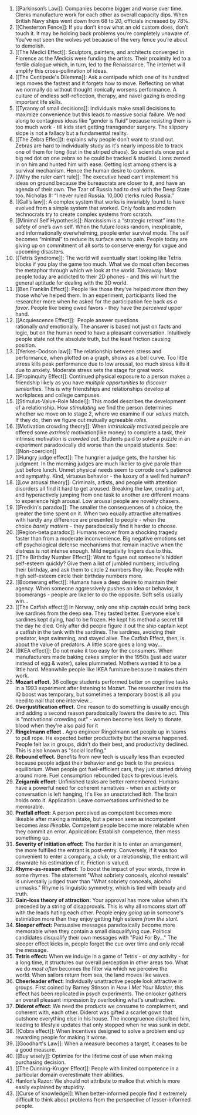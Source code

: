 1. [[Parkinson’s Law]]: Companies become bigger and worse over time. Clerks manufacture work for each other as overall capacity dips. When British Navy ships went down from 68 to 20, officials increased by 78%. 
2. [[Chesterton Fence]]: If you don’t know what an old custom does, don’t touch it. It may be holding back problems you’re completely unaware of. You’ve not seen the wolves yet because of the very fence you’re about to demolish. 
3. [[The Medici Effect]]: Sculptors, painters, and architects converged in Florence as the Medicis were funding the artists. Their proximity led to a fertile dialogue which, in turn, led to the Renaissance. The internet will amplify this cross-pollination of ideas. 
4. [[The Centipede's Dilemma]]: Ask a centipede which one of its hundred legs moves the fastest and it forgets how to move. Reflecting on what we normally do without thought ironically worsens performance. A culture of endless self-reflection, therapy, and navel gazing is eroding important life skills. 
5. [[Tyranny of small decisions]]: Individuals make small decisions to maximize convenience but this leads to massive social failure. We nod along to contagious ideas like “gender is fluid” because resisting them is too much work - till kids start getting transgender surgery. The slippery slope is not a fallacy but a fundamental reality. 
6. [[The Zebra Effec]]t: explains why people don’t want to stand out. Zebras are hard to individually study as it's nearly impossible to track one of them for long (lost in the striped chaos). So scientists once put a big red dot on one zebra so he could be tracked & studied. Lions zeroed in on him and hunted him with ease. Getting lost among others is a survival mechanism. Hence the human desire to conform. 
7. [[Why the ruler can’t rule]]: The executive head can’t implement his ideas on ground because the bureaucrats are closer to it, and have an agenda of their own. The Tzar of Russia had to deal with the Deep State too. Nicholas II: “I never ruled Russia. 10,000 clerks ruled Russia.” 
8. [[Gall’s law]]: A complex system that works is invariably found to have evolved from a simple system that worked. Only fools and modern technocrats try to create complex systems from scratch. 
9. [[Minimal Self Hypothesis]]: Narcissism is a “strategic retreat” into the safety of one’s own self. When the future looks random, inexplicable, and informationally overwhelming, people enter survival mode. The self becomes “minimal” to reduce its surface area to pain. People today are giving up on commitment of all sorts to conserve energy for vague and upcoming disasters. 
10. [[Tetris Syndrome]]: The world will eventually start looking like Tetris blocks if you play the game too much. What we do most often becomes the metaphor through which we look at the world. Takeaway: Most people today are addicted to their 2D phones - and this will hurt the general aptitude for dealing with the 3D world.
11. [[Ben Franklin Effect]]: People like those they've helped _more than_ they those who've helped them. In an experiment, participants liked the researcher more when he asked for the participation fee back _as a favor._ People like being owed favors - they have the _perceived_ upper hand.
12. [[Acquiescence Effect]]:  People answer questions rationally _and_ emotionally. The answer is based not just on facts and logic, but on the human need to have a pleasant conversation. Intuitively people state not the absolute truth, but the least friction causing position.
13. [[Yerkes–Dodson law]]: The relationship between stress and performance, when plotted on a graph, shows as a bell curve. Too little stress kills peak performance due to low arousal, too much stress kills it due to anxiety. Moderate stress sets the stage for great work.
14. [[Propinquity Effect]]: Continued physical exposure to a person makes a friendship likely as you have _multiple opportunities to discover similarities_. This is why friendships and relationships develop at workplaces and college campuses.
15. [[Stimulus-Value-Role Model]]: This model describes the development of a relationship. How _stimulating_ we find the person determines whether we move on to stage 2, where we examine if our _values_ match. If they do, then we figure out mutually agreeable _roles_.
16. [[Motivation crowding theory]]: When _intrinsically_ motivated people are offered some _extrinsic_ motivation(like money) to complete a task, their intrinsic motivation is _crowded out._ Students paid to solve a puzzle in an experiment paradoxically did worse than the unpaid students. See: [[Non-coercion]]
17. [[Hungry judge effect]]: The hungrier a judge gets, the harsher his judgment. In the morning judges are much likelier to give parole than just before lunch. Unmet physical needs seem to corrode one's patience and sympathy. Kind, virtuous behavior - the luxury of a well fed human?
18. [[Low arousal theory]]: Criminals, artists, and people with attention disorders all find it hard to get aroused. Breaking the law, creating art, and hyperactively jumping from one task to another are different means to experience high arousal. Low arousal people are novelty chasers.
19. [[Fredkin's paradox]]: The smaller the consequences of a choice, the greater the time spent on it. When two equally attractive alternatives with hardly any difference are presented to people - when the choice _barely matters_ - they paradoxically find it harder to choose.
20. [[Region-beta paradox]]: Humans recover from a shocking tragedy faster than from a moderate inconvenience. Big negative emotions set off psychological defense mechanisms that remain inactive when the distress is not intense enough. Mild negativity lingers due to this.
21. [[The Birthday Number Effect]]: Want to figure out someone's hidden self-esteem quickly? Give them a list of jumbled numbers, including their birthday, and ask them to circle 2 numbers they like. People with high self-esteem circle their birthday numbers more.
22. [[Boomerang effect]]: Humans have a deep desire to maintain their agency. When someone aggressively pushes an idea or behavior, it boomerangs - people are likelier to do the opposite. Soft sells usually win...
23. [[The Catfish effect:]] In Norway, only one ship captain could bring back live sardines from the deep sea. They tasted better. Everyone else's sardines kept dying, had to be frozen. He kept his method a secret till the day he died. Only after did people figure it out the ship captain kept a catfish in the tank with the sardines. The sardines, avoiding their predator, kept swimming, and stayed alive. The Catfish Effect, then, is about the value of predators. A little scare goes a long way...
24. [[IKEA effect]]: Do not make it too easy for the consumers. When manufacturers made baking cakes simpler in the 1950s (just add water instead of egg & water), sales plummeted. Mothers wanted it to be a little hard. Meanwhile people like IKEA furniture because it makes them work.
25. **Mozart effect.** 36 college students performed better on cognitive tasks in a 1993 experiment after listening to Mozart. The researcher insists the IQ boost was temporary, but sometimes a temporary boost is all you need to nail that one interview...
26. **Overjustification effect.** One reason to do something is usually enough and adding a second reason paradoxically lowers the desire to act. This is "motivational crowding out" - women become less likely to donate blood when they're also paid for it
27. **Ringelmann effect .** Agro engineer Ringelmann set people up in teams to pull rope. He expected better productivity but the reverse happened. People felt lax in groups, didn't do their best, and productivity declined. This is also known as "social loafing."
28. **Rebound effect.** Benefits from new tech is usually less than expected because people adjust their behavior and go back to the previous equilibrium. When people got fuel-efficient cars, they just started driving around more. Fuel consumption rebounded back to previous levels.
29. **Zeigarnik effect:** Unfinished tasks are better remembered. Humans have a powerful need for coherent narratives - when an activity or conversation is left hanging, It's like an unscratched itch. The brain holds onto it. Application: Leave conversations unfinished to be memorable.
30. **Pratfall effect:** A person perceived as competent becomes more likeable after making a mistake, but a person seen as incompetent becomes _less likeable_**_._** Competent people become more relatable when they commit an error. Application: Establish competence, then mess something up.
31. **Severity of initiation effect:** The harder it is to enter an arrangement, the more fulfilled the entrant is post-entry. Conversely, if it was too convenient to enter a company, a club, or a relationship, the entrant will downrate his estimation of it. Friction is valued.
32. **Rhyme-as-reason effect**: To boost the impact of your words, throw in some rhymes. The statement "What sobriety conceals, alcohol reveals" is universally judged _truer_ than "What sobriety conceals, alcohol unmasks." Rhyme is linguistic symmetry, which is tied with beauty and truth.
33. **Gain-loss theory of attraction:** Your approval has more value when it's preceded by a string of disapprovals. This is why all romcoms start off with the leads hating each other. People enjoy _going up_ in someone's estimation more than they enjoy getting high esteem _from the start._
34. **Sleeper effect:** Persuasive messages paradoxically become more memorable when they contain a small disqualifying cue. Political candidates disqualify their own messages with "Paid For By..." The sleeper effect kicks in, people forget the cue over time and only recall the message.
35. **Tetris effect:** When we indulge in a game of Tetris - or _any_ activity - for a long time, it structures our overall perception in other areas too. What we do _most often_ becomes the filter via which we perceive the world. When sailors return from sea, the land moves like waves.
36. **Cheerleader effect**: Individually unattractive people look attractive in groups. First coined by Barney Stinson in _How I Met Your Mother,_ this effect has been replicated in psych experiments. The onlooker gathers an overall pleasant impression by overlooking what's unattractive.
37. **Diderot effect**: We need the products we consume to complement, and coherent with, each other. Diderot was gifted a scarlet gown that outshone everything else in his house. The incongruence disturbed him, leading to lifestyle updates that only stopped when he was sunk in debt.
38. [[Cobra effect]]: When incentives designed to solve a problem end up rewarding people for making it worse.
39. [[Goodhart's Law]]: When a measure becomes a target, it ceases to be a good measure.
40. [[Buy wisely]]: Optimize for the lifetime cost of use when making purchasing decision.
41. [[The Dunning-Kruger Effect]]: People with limited competence in a particular domain overestimate their abilities.
42. Hanlon’s Razor: We should not attribute to malice that which is more easily explained by stupidity.
43. [[Curse of knowledge]]: When better-informed people find it extremely difficult to think about problems from the perspective of lesser-informed people.